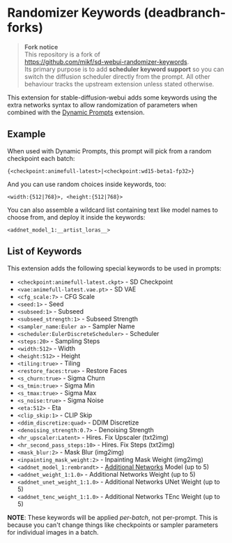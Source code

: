 # Randomizer Keywords (deadbranch-forks)

> **Fork notice**  
> This repository is a fork of  
> <https://github.com/mikf/sd-webui-randomizer-keywords>.  
> Its primary purpose is to add **scheduler keyword support** so you can
> switch the diffusion scheduler directly from the prompt. All other
> behaviour tracks the upstream extension unless stated otherwise.
 
This extension for stable-diffusion-webui adds some keywords using the extra networks syntax to allow randomization of parameters when combined with the [Dynamic Prompts](https://github.com/adieyal/sd-dynamic-prompts/tree/main/sd_dynamic_prompts) extension.

## Example
When used with Dynamic Prompts, this prompt will pick from a random checkpoint each batch:

```
{<checkpoint:animefull-latest>|<checkpoint:wd15-beta1-fp32>}
```

And you can use random choices inside keywords, too:
```
<width:{512|768}>, <height:{512|768}>
```

You can also assemble a wildcard list containing text like model names to choose from, and deploy it inside the keywords:

```
<addnet_model_1:__artist_loras__>
```

## List of Keywords
This extension adds the following special keywords to be used in prompts:

- `<checkpoint:animefull-latest.ckpt>` - SD Checkpoint
- `<vae:animefull-latest.vae.pt>` - SD VAE
- `<cfg_scale:7>` - CFG Scale
- `<seed:1>` - Seed
- `<subseed:1>` - Subseed
- `<subseed_strength:1>` - Subseed Strength
- `<sampler_name:Euler a>` - Sampler Name
- `<scheduler:EulerDiscreteScheduler>` - Scheduler
- `<steps:20>` - Sampling Steps
- `<width:512>` - Width
- `<height:512>` - Height
- `<tiling:true>` - Tiling
- `<restore_faces:true>` - Restore Faces
- `<s_churn:true>` - Sigma Churn
- `<s_tmin:true>` - Sigma Min
- `<s_tmax:true>` - Sigma Max
- `<s_noise:true>` - Sigma Noise
- `<eta:512>` - Eta
- `<clip_skip:1>` - CLIP Skip
- `<ddim_discretize:quad>` - DDIM Discretize
- `<denoising_strength:0.7>` - Denoising Strength
- `<hr_upscaler:Latent>` - Hires. Fix Upscaler (txt2img)
- `<hr_second_pass_steps:10>` - Hires. Fix Steps (txt2img)
- `<mask_blur:2>` - Mask Blur (img2img)
- `<inpainting_mask_weight:2>` - Inpainting Mask Weight (img2img)
- `<addnet_model_1:rembrandt>` - [Additional Networks](https://github.com/kohya-ss/sd-webui-additional-networks) Model (up to 5)
- `<addnet_weight_1:1.0>` - Additional Networks Weight (up to 5)
- `<addnet_unet_weight_1:1.0>` - Additional Networks UNet Weight (up to 5)
- `<addnet_tenc_weight_1:1.0>` - Additional Networks TEnc Weight (up to 5)

**NOTE**: These keywords will be applied *per-batch*, not per-prompt. This is because you can't change things like checkpoints or sampler parameters for individual images in a batch.
